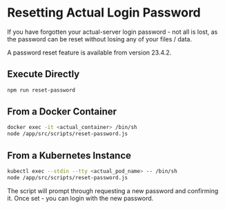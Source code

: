 # Resetting Actual Login Password

If you have forgotten your actual-server login password - not all is lost, as the password can be reset without losing any of your files / data.

A password reset feature is available from version 23.4.2.

## Execute Directly
```sh
npm run reset-password
```

## From a Docker Container
```sh
docker exec -it <actual_container> /bin/sh
node /app/src/scripts/reset-password.js
```

## From a Kubernetes Instance
```sh
kubectl exec --stdin --tty <actual_pod_name> -- /bin/sh
node /app/src/scripts/reset-password.js
```

The script will prompt through requesting a new password and confirming it. Once set - you can login with the new password.
